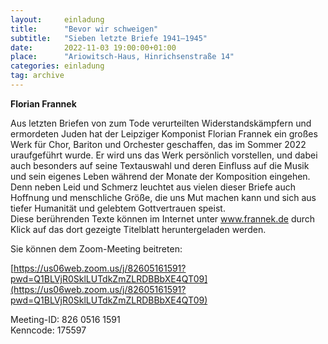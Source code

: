 ```yaml
---
layout:     einladung
title:      "Bevor wir schweigen"
subtitle:   "Sieben letzte Briefe 1941–1945"
date:       2022-11-03 19:00:00+01:00
place:      "Ariowitsch-Haus, Hinrichsenstraße 14"
categories: einladung
tag: archive
---
```


**Florian Frannek**

Aus letzten Briefen von zum Tode verurteilten Widerstandskämpfern und ermordeten Juden hat der Leipziger Komponist Florian Frannek ein großes Werk für Chor, Bariton und Orchester geschaffen, das im Sommer 2022 uraufgeführt wurde. Er wird uns das Werk persönlich vorstellen, und dabei auch besonders auf seine Textauswahl und deren Einfluss auf die Musik und sein eigenes Leben während der Monate der Komposition eingehen. Denn neben Leid und Schmerz leuchtet aus vielen dieser Briefe auch Hoffnung und menschliche Größe, die uns Mut machen kann und sich aus tiefer Humanität und gelebtem Gottvertrauen speist.
<br>
Diese berührenden Texte können im Internet unter www.frannek.de durch Klick auf das dort gezeigte Titelblatt heruntergeladen werden.

Sie können dem Zoom-Meeting beitreten:

[https://us06web.zoom.us/j/82605161591?pwd=Q1BLVjR0SklLUTdkZmZLRDBBbXE4QT09](https://us06web.zoom.us/j/82605161591?pwd=Q1BLVjR0SklLUTdkZmZLRDBBbXE4QT09)

Meeting-ID: 826 0516 1591
<br>
Kenncode: 175597
